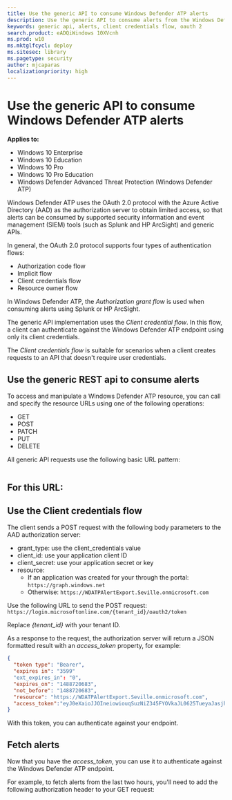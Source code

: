 ```yaml
---
title: Use the generic API to consume Windows Defender ATP alerts
description: Use the generic API to consume alerts from the Windows Defender ATP portal.
keywords: generic api, alerts, client credentials flow, oauth 2
search.product: eADQiWindows 10XVcnh
ms.prod: w10
ms.mktglfcycl: deploy
ms.sitesec: library
ms.pagetype: security
author: mjcaparas
localizationpriority: high
---
```


# Use the generic API to consume Windows Defender ATP alerts

**Applies to:**

- Windows 10 Enterprise
- Windows 10 Education
- Windows 10 Pro
- Windows 10 Pro Education
- Windows Defender Advanced Threat Protection (Windows Defender ATP)

Windows Defender ATP uses the OAuth 2.0 protocol with the Azure Active Directory (AAD) as the authorization server to obtain limited access, so that alerts can be consumed by supported security information and event management (SIEM) tools (such as Splunk and HP ArcSight) and generic APIs.

In general, the OAuth 2.0 protocol supports four types of authentication flows:
- Authorization code flow
- Implicit flow
- Client credentials flow
- Resource owner flow

In Windows Defender ATP, the _Authorization grant flow_ is used when consuming alerts using Splunk or HP ArcSight.

The generic API implementation uses the _Client credential flow_. In this flow, a client can authenticate against the Windows Defender ATP endpoint using only its client credentials.

The _Client credentials flow_ is suitable for scenarios when a client creates requests to an API that doesn't require user credentials.

## Use the generic REST api to consume alerts
To access and manipulate a Windows Defender ATP resource, you can call and specify the resource URLs using one of the following operations:

-	GET
-	POST
-	PATCH
-	PUT
-	DELETE

All generic API requests use the following basic URL pattern:

```

```

For this URL:
-
































## Use the Client credentials flow
The client sends a POST request with the following body parameters to the AAD authorization server:

- grant_type: use the client_credentials value
- client_id: use your application client ID
- client_secret: use your application secret or key
- resource:
  - If an application was created for your through the portal: `https://graph.windows.net`
  - Otherwise: `https://WDATPAlertExport.Seville.onmicrosoft.com`

Use the following URL to send the POST request:
`https://login.microsoftonline.com/{tenant_id}/oauth2/token`

Replace *{tenant\_id}* with your tenant ID.

As a response to the request, the authorization server will return a JSON formatted result with an *access_token* property, for example:

```json
{
  "token type": "Bearer",
  "expires in": "3599"
  "ext_expires_in": "0",
  "expires_on": "1488720683",
  "not_before": "1488720683",
  "resource": "https://WDATPAlertExport.Seville.onmicrosoft.com",
  "access_token":"eyJ0eXaioJJOIneiowiouqSuzNiZ345FYOVkaJL0625TueyaJasjhIjEnbMlWqP"
}
```
With this token, you can authenticate against your endpoint.

## Fetch alerts
Now that you have the *access_token*, you can use it to authenticate against the Windows Defender ATP endpoint.

For example, to fetch alerts from the last two hours, you'll need to add the following authorization header to your GET request:
